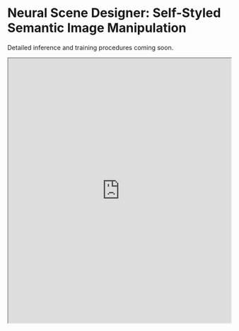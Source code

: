 # Neural Scene Designer: Self-Styled Semantic Image Manipulation

Detailed inference and training procedures coming soon.

<iframe src="https://github.com/jianmanlincjx/NSD/blob/main/Baseline_new_with_prompt.pdf" width="100%" height="600px"></iframe>
